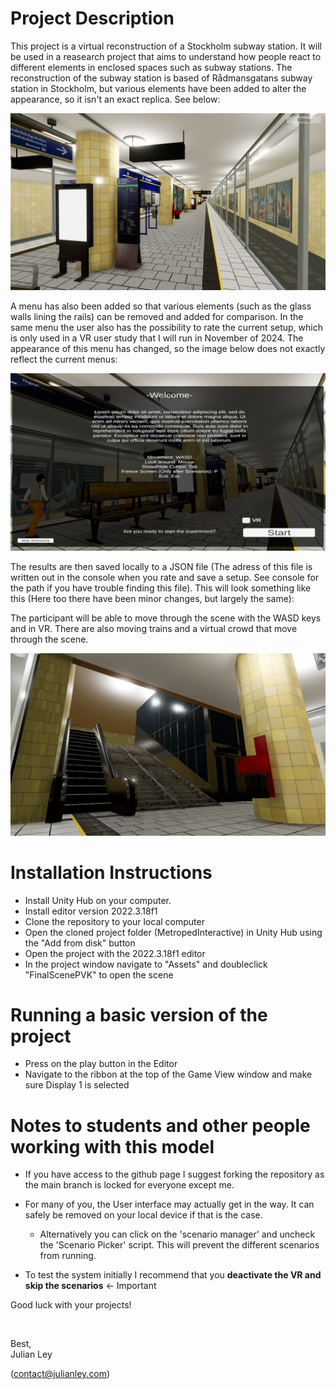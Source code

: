 # Project Description
This project is a virtual reconstruction of a Stockholm subway station. It will be used in a reasearch project that aims to understand how people react to different elements in enclosed spaces such as subway stations. 
The reconstruction of the subway station is based of Rådmansgatans subway station in Stockholm, but various elements have been added to alter the appearance, so it isn't an exact replica. See below:

![image](https://github.com/DonkeyKongLeif/MetropedInteractive-main/blob/main/IngameImage1.jpg)


A menu has also been added so that various elements (such as the glass walls lining the rails) can be removed and added for comparison. In the same menu the user also has the possibility to rate the current setup, which is only used in a VR user study that I will run in November of 2024. The appearance of this menu has changed, so the image below does not exactly reflect the current menus:

![image](https://github.com/DonkeyKongLeif/MetropedInteractive-main/blob/main/pvkmeny.jpg)


The results are then saved locally to a JSON file (The adress of this file is written out in the console when you rate and save a setup. See console for the path if you have trouble finding this file). This will look something like this (Here too there have been minor changes, but largely the same):

The participant will be able to move through the scene with the WASD keys and in VR.
There are also moving trains and a virtual crowd that move through the scene.

![image](https://github.com/DonkeyKongLeif/MetropedInteractive-main/blob/main/2025-05-16%20(1).png)

# Installation Instructions
- Install Unity Hub on your computer.
- Install editor version 2022.3.18f1
- Clone the repository to your local computer
- Open the cloned project folder (MetropedInteractive) in Unity Hub using the "Add from disk" button
- Open the project with the 2022.3.18f1 editor
- In the project window navigate to "Assets" and doubleclick "FinalScenePVK" to open the scene

# Running a basic version of the project
- Press on the play button in the Editor
- Navigate to the ribbon at the top of the Game View window and make sure Display 1 is selected

# Notes to students and other people working with this model

- If you have access to the github page I suggest forking the repository as the main branch is locked for everyone except me.
- For many of you, the User interface may actually get in the way. It can safely be removed on your local device if that is the case.
  - Alternatively you can click on the 'scenario manager' and uncheck the 'Scenario Picker' script. This will prevent the different scenarios from running.
 
- To test the system initially I recommend that you **deactivate the VR and skip the scenarios** <- Important


Good luck with your projects!

<br>

Best,<br>
Julian Ley

(contact@julianley.com)

